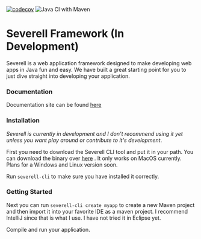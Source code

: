 [![codecov](https://codecov.io/gh/mitchdennett/severell/branch/master/graph/badge.svg)](https://codecov.io/gh/mitchdennett/severell) ![Java CI with Maven](https://github.com/mitchdennett/severell-core/workflows/Java%20CI%20with%20Maven/badge.svg)

# Severell Framework (In Development)

Severell is a web application framework designed to make developing web apps in Java fun and easy.
We have built a great starting point for you to just dive straight into developing your application. 

### Documentation
Documentation site can be found [here](https://www.severell.com)

### Installation
*Severell is currently in development and I don't recommend using it yet unless you want play around or contribute
to it's development*. 

First you need to download the Severell CLI tool and put it in your path. You can download the binary over [here](https://github.com/mitchdennett/severell-cli/releases/download/0.0.1-alpha.1/severell-cli)
. It only works on MacOS currently. Plans for a Windows and Linux version soon. 

Run `severell-cli` to make sure you have installed it correctly. 

### Getting Started

Next you can run `severell-cli create myapp` to create a new Maven project and then import it into your favorite IDE as a maven project. I recommend IntelliJ since
that is what I use. I have not tried it in Eclipse yet. 

Compile and run your application. 


